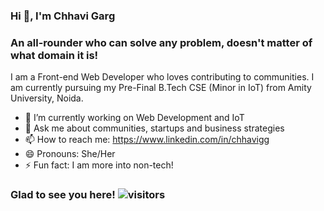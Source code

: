 ### Hi 👋, I'm Chhavi Garg

### An all-rounder who can solve any problem, doesn't matter of what domain it is!

I am a Front-end Web Developer who loves contributing to communities. I am currently pursuing my Pre-Final B.Tech CSE (Minor in IoT) from Amity University, Noida. 

- 🔭 I’m currently working on Web Development and IoT
- 💬 Ask me about communities, startups and business strategies
- 📫 How to reach me: https://www.linkedin.com/in/chhavigg
- 😄 Pronouns: She/Her
- ⚡ Fun fact: I am more into non-tech!

### Glad to see you here! ![visitors](https://visitor-badge.glitch.me/badge?page_id=page.id)
